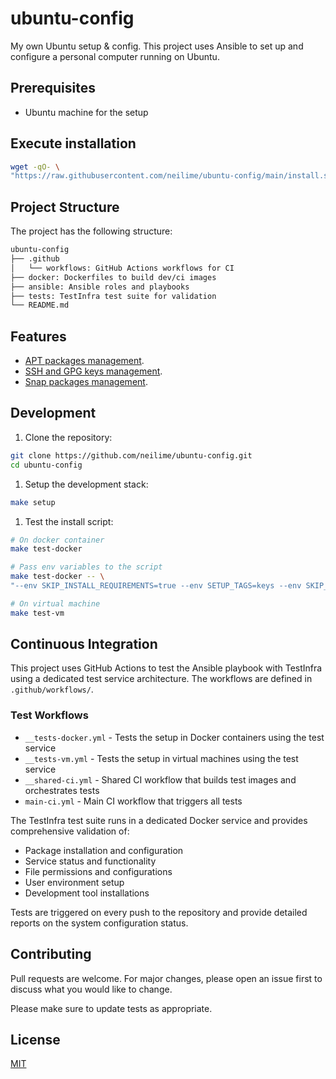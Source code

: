 # ubuntu-config

My own Ubuntu setup & config. This project uses Ansible to set up and configure a
personal computer running on Ubuntu.

## Prerequisites

- Ubuntu machine for the setup

## Execute installation

```sh
wget -qO- \
"https://raw.githubusercontent.com/neilime/ubuntu-config/main/install.sh" | sh
```

## Project Structure

The project has the following structure:

```txt
ubuntu-config
├── .github
│   └── workflows: GitHub Actions workflows for CI
├── docker: Dockerfiles to build dev/ci images
├── ansible: Ansible roles and playbooks
├── tests: TestInfra test suite for validation
└── README.md
```

## Features

- [APT packages management](./ansible/roles/setup_apt/README.md).
- [SSH and GPG keys management](./ansible/roles/setup_keys/README.md).
- [Snap packages management](./ansible/roles/setup_snap/README.md).

## Development

1. Clone the repository:

```bash
git clone https://github.com/neilime/ubuntu-config.git
cd ubuntu-config
```

1. Setup the development stack:

```bash
make setup
```

1. Test the install script:

```bash
# On docker container
make test-docker

# Pass env variables to the script
make test-docker -- \
"--env SKIP_INSTALL_REQUIREMENTS=true --env SETUP_TAGS=keys --env SKIP_CLEANUP=true"

# On virtual machine
make test-vm
```

## Continuous Integration

This project uses GitHub Actions to test the Ansible playbook with TestInfra using
a dedicated test service architecture. The workflows are defined in
`.github/workflows/`.

### Test Workflows

- `__tests-docker.yml` - Tests the setup in Docker containers using the test
  service
- `__tests-vm.yml` - Tests the setup in virtual machines using the test service
- `__shared-ci.yml` - Shared CI workflow that builds test images and orchestrates
  tests
- `main-ci.yml` - Main CI workflow that triggers all tests

The TestInfra test suite runs in a dedicated Docker service and provides
comprehensive validation of:

- Package installation and configuration
- Service status and functionality
- File permissions and configurations
- User environment setup
- Development tool installations

Tests are triggered on every push to the repository and provide detailed reports
on the system configuration status.

## Contributing

Pull requests are welcome. For major changes, please open an issue first to
discuss what you would like to change.

Please make sure to update tests as appropriate.

## License

[MIT](https://choosealicense.com/licenses/mit/)
